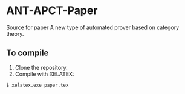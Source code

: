 # ANT-APCT-Paper
Source for paper A new type of automated prover based on category theory.

## To compile
1. Clone the repository.
2. Compile with XELATEX:
```bash
$ xelatex.exe paper.tex
```